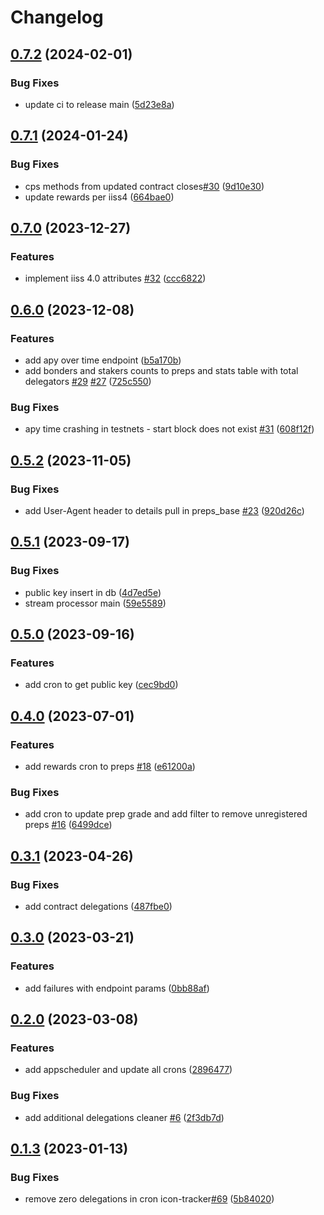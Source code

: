 # Changelog

## [0.7.2](https://github.com/sudoblockio/icon-governance/compare/v0.7.1...v0.7.2) (2024-02-01)


### Bug Fixes

* update ci to release main ([5d23e8a](https://github.com/sudoblockio/icon-governance/commit/5d23e8a715afc297c054e0a9c50162fcbad6d69a))

## [0.7.1](https://github.com/sudoblockio/icon-governance/compare/v0.7.0...v0.7.1) (2024-01-24)


### Bug Fixes

* cps methods from updated contract closes[#30](https://github.com/sudoblockio/icon-governance/issues/30) ([9d10e30](https://github.com/sudoblockio/icon-governance/commit/9d10e3050b1074b188e5f9c355297c07d7571d5a))
* update rewards per iiss4 ([664bae0](https://github.com/sudoblockio/icon-governance/commit/664bae0bf1a3feaa5dcccc97aca8fee9b0b4ae61))

## [0.7.0](https://github.com/sudoblockio/icon-governance/compare/v0.6.0...v0.7.0) (2023-12-27)


### Features

* implement iiss 4.0 attributes [#32](https://github.com/sudoblockio/icon-governance/issues/32) ([ccc6822](https://github.com/sudoblockio/icon-governance/commit/ccc682264801f167872759be83403bebc6a852a6))

## [0.6.0](https://github.com/sudoblockio/icon-governance/compare/v0.5.2...v0.6.0) (2023-12-08)


### Features

* add apy over time endpoint ([b5a170b](https://github.com/sudoblockio/icon-governance/commit/b5a170bd3831023a32d9313f03b0643004b8910b))
* add bonders and stakers counts to preps and stats table with total delegators [#29](https://github.com/sudoblockio/icon-governance/issues/29) [#27](https://github.com/sudoblockio/icon-governance/issues/27) ([725c550](https://github.com/sudoblockio/icon-governance/commit/725c5507114289ad6ed513c3efa6068653e38208))


### Bug Fixes

* apy time crashing in testnets - start block does not exist [#31](https://github.com/sudoblockio/icon-governance/issues/31) ([608f12f](https://github.com/sudoblockio/icon-governance/commit/608f12f4ced8179cca8ee04bb13e246e0338f2c5))

## [0.5.2](https://github.com/sudoblockio/icon-governance/compare/v0.5.1...v0.5.2) (2023-11-05)


### Bug Fixes

* add User-Agent header to details pull in preps_base [#23](https://github.com/sudoblockio/icon-governance/issues/23) ([920d26c](https://github.com/sudoblockio/icon-governance/commit/920d26c8f86e6143920aec810e7318e5fdd1379a))

## [0.5.1](https://github.com/sudoblockio/icon-governance/compare/v0.5.0...v0.5.1) (2023-09-17)


### Bug Fixes

* public key insert in db ([4d7ed5e](https://github.com/sudoblockio/icon-governance/commit/4d7ed5eb1fc6927899749e0f7b0bd5b950af1a1a))
* stream processor main ([59e5589](https://github.com/sudoblockio/icon-governance/commit/59e5589bc3e3863a7f6b29bc555865fb428b5c41))

## [0.5.0](https://github.com/sudoblockio/icon-governance/compare/v0.4.0...v0.5.0) (2023-09-16)


### Features

* add cron to get public key ([cec9bd0](https://github.com/sudoblockio/icon-governance/commit/cec9bd0c971bb268f281361092468a8cc9c0085e))

## [0.4.0](https://github.com/sudoblockio/icon-governance/compare/v0.3.1...v0.4.0) (2023-07-01)


### Features

* add rewards cron to preps [#18](https://github.com/sudoblockio/icon-governance/issues/18) ([e61200a](https://github.com/sudoblockio/icon-governance/commit/e61200a4dd8f602d49c35cb7cef4e0817b34063e))


### Bug Fixes

* add cron to update prep grade and add filter to remove unregistered preps [#16](https://github.com/sudoblockio/icon-governance/issues/16) ([6499dce](https://github.com/sudoblockio/icon-governance/commit/6499dcec69d027e02444f0cc6b6aab7fdcd2b862))

## [0.3.1](https://github.com/sudoblockio/icon-governance/compare/v0.3.0...v0.3.1) (2023-04-26)


### Bug Fixes

* add contract delegations ([487fbe0](https://github.com/sudoblockio/icon-governance/commit/487fbe0aaa0d7b8f82481155a97f749cfca3174d))

## [0.3.0](https://github.com/sudoblockio/icon-governance/compare/v0.2.0...v0.3.0) (2023-03-21)


### Features

* add failures with endpoint params ([0bb88af](https://github.com/sudoblockio/icon-governance/commit/0bb88af92c1414a11450f1a810b828d87b833149))

## [0.2.0](https://github.com/sudoblockio/icon-governance/compare/v0.1.3...v0.2.0) (2023-03-08)


### Features

* add appscheduler and update all crons ([2896477](https://github.com/sudoblockio/icon-governance/commit/2896477e8266548dea06e23e99355afefa095139))


### Bug Fixes

* add additional delegations cleaner [#6](https://github.com/sudoblockio/icon-governance/issues/6) ([2f3db7d](https://github.com/sudoblockio/icon-governance/commit/2f3db7d15cd23c725d8a83e30a366c224981a4f4))

## [0.1.3](https://github.com/sudoblockio/icon-governance/compare/v0.1.2...v0.1.3) (2023-01-13)


### Bug Fixes

* remove zero delegations in cron icon-tracker[#69](https://github.com/sudoblockio/icon-governance/issues/69) ([5b84020](https://github.com/sudoblockio/icon-governance/commit/5b8402026a8585de26e0ae317d04c4098216e47b))
